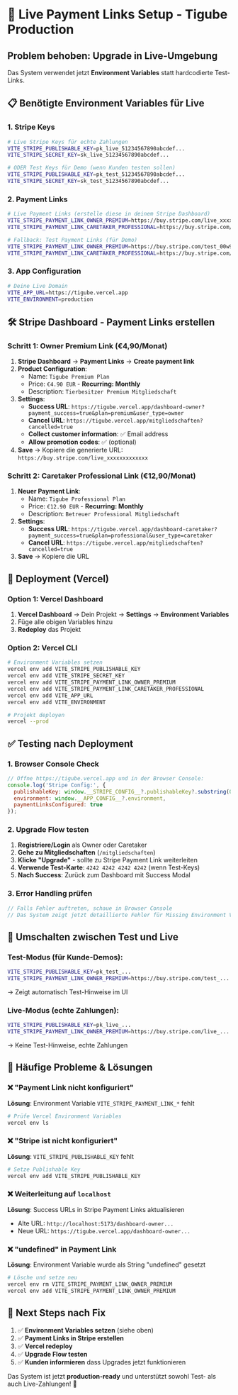 # 🚀 Live Payment Links Setup - Tigube Production

## Problem behoben: Upgrade in Live-Umgebung

Das System verwendet jetzt **Environment Variables** statt hardcodierte Test-Links.

## 📋 Benötigte Environment Variables für Live

### 1. **Stripe Keys**
```bash
# Live Stripe Keys für echte Zahlungen
VITE_STRIPE_PUBLISHABLE_KEY=pk_live_51234567890abcdef...
VITE_STRIPE_SECRET_KEY=sk_live_51234567890abcdef...

# ODER Test Keys für Demo (wenn Kunden testen sollen)
VITE_STRIPE_PUBLISHABLE_KEY=pk_test_51234567890abcdef...
VITE_STRIPE_SECRET_KEY=sk_test_51234567890abcdef...
```

### 2. **Payment Links**
```bash
# Live Payment Links (erstelle diese in deinem Stripe Dashboard)
VITE_STRIPE_PAYMENT_LINK_OWNER_PREMIUM=https://buy.stripe.com/live_xxxxxxxxxxxxx
VITE_STRIPE_PAYMENT_LINK_CARETAKER_PROFESSIONAL=https://buy.stripe.com/live_xxxxxxxxxxxxx

# Fallback: Test Payment Links (für Demo)
VITE_STRIPE_PAYMENT_LINK_OWNER_PREMIUM=https://buy.stripe.com/test_00w9AU8GVfV897Q8gJ2oE00
VITE_STRIPE_PAYMENT_LINK_CARETAKER_PROFESSIONAL=https://buy.stripe.com/test_9B66oIbT7dN03NwgNf2oE01
```

### 3. **App Configuration**
```bash
# Deine Live Domain
VITE_APP_URL=https://tigube.vercel.app
VITE_ENVIRONMENT=production
```

## 🛠️ Stripe Dashboard - Payment Links erstellen

### Schritt 1: Owner Premium Link (€4,90/Monat)

1. **Stripe Dashboard** → **Payment Links** → **Create payment link**
2. **Product Configuration**:
   - Name: `Tigube Premium Plan`
   - Price: `€4.90 EUR` - **Recurring: Monthly**
   - Description: `Tierbesitzer Premium Mitgliedschaft`
3. **Settings**:
   - **Success URL**: `https://tigube.vercel.app/dashboard-owner?payment_success=true&plan=premium&user_type=owner`
   - **Cancel URL**: `https://tigube.vercel.app/mitgliedschaften?cancelled=true`
   - **Collect customer information**: ✅ Email address
   - **Allow promotion codes**: ✅ (optional)
4. **Save** → Kopiere die generierte URL: `https://buy.stripe.com/live_xxxxxxxxxxxxx`

### Schritt 2: Caretaker Professional Link (€12,90/Monat)

1. **Neuer Payment Link**:
   - Name: `Tigube Professional Plan`
   - Price: `€12.90 EUR` - **Recurring: Monthly**
   - Description: `Betreuer Professional Mitgliedschaft`
2. **Settings**:
   - **Success URL**: `https://tigube.vercel.app/dashboard-caretaker?payment_success=true&plan=professional&user_type=caretaker`
   - **Cancel URL**: `https://tigube.vercel.app/mitgliedschaften?cancelled=true`
3. **Save** → Kopiere die URL

## 🔧 Deployment (Vercel)

### Option 1: Vercel Dashboard
1. **Vercel Dashboard** → Dein Projekt → **Settings** → **Environment Variables**
2. Füge alle obigen Variables hinzu
3. **Redeploy** das Projekt

### Option 2: Vercel CLI
```bash
# Environment Variables setzen
vercel env add VITE_STRIPE_PUBLISHABLE_KEY
vercel env add VITE_STRIPE_SECRET_KEY
vercel env add VITE_STRIPE_PAYMENT_LINK_OWNER_PREMIUM
vercel env add VITE_STRIPE_PAYMENT_LINK_CARETAKER_PROFESSIONAL
vercel env add VITE_APP_URL
vercel env add VITE_ENVIRONMENT

# Projekt deployen
vercel --prod
```

## ✅ Testing nach Deployment

### 1. **Browser Console Check**
```javascript
// Öffne https://tigube.vercel.app und in der Browser Console:
console.log('Stripe Config:', {
  publishableKey: window.__STRIPE_CONFIG__?.publishableKey?.substring(0, 12) + '...',
  environment: window.__APP_CONFIG__?.environment,
  paymentLinksConfigured: true
});
```

### 2. **Upgrade Flow testen**
1. **Registriere/Login** als Owner oder Caretaker
2. **Gehe zu Mitgliedschaften** (`/mitgliedschaften`)
3. **Klicke "Upgrade"** - sollte zu Stripe Payment Link weiterleiten
4. **Verwende Test-Karte**: `4242 4242 4242 4242` (wenn Test-Keys)
5. **Nach Success**: Zurück zum Dashboard mit Success Modal

### 3. **Error Handling prüfen**
```javascript
// Falls Fehler auftreten, schaue in Browser Console
// Das System zeigt jetzt detaillierte Fehler für Missing Environment Variables
```

## 🔄 Umschalten zwischen Test und Live

### Test-Modus (für Kunde-Demos):
```bash
VITE_STRIPE_PUBLISHABLE_KEY=pk_test_...
VITE_STRIPE_PAYMENT_LINK_OWNER_PREMIUM=https://buy.stripe.com/test_...
```
→ Zeigt automatisch Test-Hinweise im UI

### Live-Modus (echte Zahlungen):
```bash
VITE_STRIPE_PUBLISHABLE_KEY=pk_live_...
VITE_STRIPE_PAYMENT_LINK_OWNER_PREMIUM=https://buy.stripe.com/live_...
```
→ Keine Test-Hinweise, echte Zahlungen

## 🚨 Häufige Probleme & Lösungen

### ❌ "Payment Link nicht konfiguriert"
**Lösung**: Environment Variable `VITE_STRIPE_PAYMENT_LINK_*` fehlt
```bash
# Prüfe Vercel Environment Variables
vercel env ls
```

### ❌ "Stripe ist nicht konfiguriert"
**Lösung**: `VITE_STRIPE_PUBLISHABLE_KEY` fehlt
```bash
# Setze Publishable Key
vercel env add VITE_STRIPE_PUBLISHABLE_KEY
```

### ❌ Weiterleitung auf `localhost`
**Lösung**: Success URLs in Stripe Payment Links aktualisieren
- Alte URL: `http://localhost:5173/dashboard-owner...`
- Neue URL: `https://tigube.vercel.app/dashboard-owner...`

### ❌ "undefined" in Payment Link
**Lösung**: Environment Variable wurde als String "undefined" gesetzt
```bash
# Lösche und setze neu
vercel env rm VITE_STRIPE_PAYMENT_LINK_OWNER_PREMIUM
vercel env add VITE_STRIPE_PAYMENT_LINK_OWNER_PREMIUM
```

## 🎯 Next Steps nach Fix

1. ✅ **Environment Variables setzen** (siehe oben)
2. ✅ **Payment Links in Stripe erstellen** 
3. ✅ **Vercel redeploy**
4. ✅ **Upgrade Flow testen**
5. ✅ **Kunden informieren** dass Upgrades jetzt funktionieren

Das System ist jetzt **production-ready** und unterstützt sowohl Test- als auch Live-Zahlungen! 🚀 